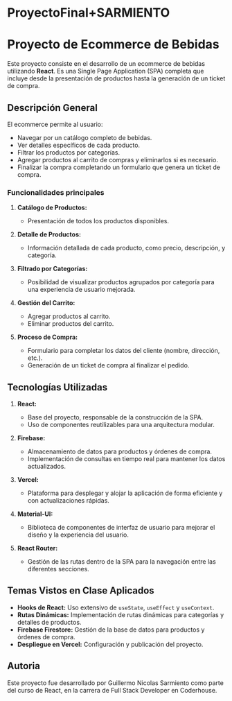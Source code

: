 # ProyectoFinal+SARMIENTO

# Proyecto de Ecommerce de Bebidas

Este proyecto consiste en el desarrollo de un ecommerce de bebidas utilizando **React**. Es una Single Page Application (SPA) completa que incluye desde la presentación de productos hasta la generación de un ticket de compra.

## Descripción General

El ecommerce permite al usuario:

- Navegar por un catálogo completo de bebidas.
- Ver detalles específicos de cada producto.
- Filtrar los productos por categorías.
- Agregar productos al carrito de compras y eliminarlos si es necesario.
- Finalizar la compra completando un formulario que genera un ticket de compra.

### Funcionalidades principales

1. **Catálogo de Productos:**

   - Presentación de todos los productos disponibles.

2. **Detalle de Productos:**

   - Información detallada de cada producto, como precio, descripción, y categoría.

3. **Filtrado por Categorías:**

   - Posibilidad de visualizar productos agrupados por categoría para una experiencia de usuario mejorada.

4. **Gestión del Carrito:**

   - Agregar productos al carrito.
   - Eliminar productos del carrito.

5. **Proceso de Compra:**
   - Formulario para completar los datos del cliente (nombre, dirección, etc.).
   - Generación de un ticket de compra al finalizar el pedido.

## Tecnologías Utilizadas

1. **React:**

   - Base del proyecto, responsable de la construcción de la SPA.
   - Uso de componentes reutilizables para una arquitectura modular.

2. **Firebase:**

   - Almacenamiento de datos para productos y órdenes de compra.
   - Implementación de consultas en tiempo real para mantener los datos actualizados.

3. **Vercel:**

   - Plataforma para desplegar y alojar la aplicación de forma eficiente y con actualizaciones rápidas.

4. **Material-UI:**

   - Biblioteca de componentes de interfaz de usuario para mejorar el diseño y la experiencia del usuario.

5. **React Router:**
   - Gestión de las rutas dentro de la SPA para la navegación entre las diferentes secciones.

## Temas Vistos en Clase Aplicados

- **Hooks de React:** Uso extensivo de `useState`, `useEffect` y `useContext`.
- **Rutas Dinámicas:** Implementación de rutas dinámicas para categorías y detalles de productos.
- **Firebase Firestore:** Gestión de la base de datos para productos y órdenes de compra.
- **Despliegue en Vercel:** Configuración y publicación del proyecto.

## Autoria

Este proyecto fue desarrollado por Guillermo Nicolas Sarmiento como parte del curso de React, en la carrera de Full Stack Developer en Coderhouse.
